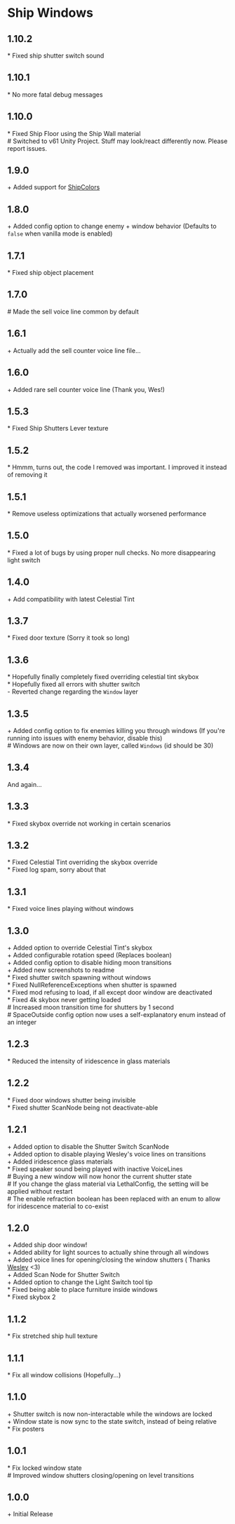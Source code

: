 # Ship Windows

## 1.10.2

\* Fixed ship shutter switch sound<br>

## 1.10.1

\* No more fatal debug messages<br>

## 1.10.0

\* Fixed Ship Floor using the Ship Wall material<br>
\# Switched to v61 Unity Project. Stuff may look/react differently now. Please report issues.<br>

## 1.9.0

\+ Added support for [ShipColors](https://thunderstore.io/c/lethal-company/p/darmuh/ShipColors/)<br>

## 1.8.0

\+ Added config option to change enemy + window behavior (Defaults to `false` when vanilla mode is enabled)<br>

## 1.7.1

\* Fixed ship object placement<br>

## 1.7.0

\# Made the sell voice line common by default<br>

## 1.6.1

\+ Actually add the sell counter voice line file...

## 1.6.0

\+ Added rare sell counter voice line (Thank you, Wes!)<br>

## 1.5.3

\* Fixed Ship Shutters Lever texture<br>

## 1.5.2

\* Hmmm, turns out, the code I removed was important. I improved it instead of removing it<br>

## 1.5.1

\* Remove useless optimizations that actually worsened performance<br>

## 1.5.0

\* Fixed a lot of bugs by using proper null checks. No more disappearing light switch<br>

## 1.4.0

\+ Add compatibility with latest Celestial Tint<br>

## 1.3.7

\* Fixed door texture (Sorry it took so long)<br>

## 1.3.6

\* Hopefully finally completely fixed overriding celestial tint skybox<br>
\* Hopefully fixed all errors with shutter switch<br>
\- Reverted change regarding the `Window` layer<br>

## 1.3.5

\+ Added config option to fix enemies killing you through windows (If you're running into issues with enemy behavior,
disable this)<br>
\# Windows are now on their own layer, called `Windows` (id should be 30)<br>

## 1.3.4

And again...<br>

## 1.3.3

\* Fixed skybox override not working in certain scenarios<br>

## 1.3.2

\* Fixed Celestial Tint overriding the skybox override<br>
\* Fixed log spam, sorry about that<br>

## 1.3.1

\* Fixed voice lines playing without windows<br>

## 1.3.0

\+ Added option to override Celestial Tint's skybox<br>
\+ Added configurable rotation speed (Replaces boolean)<br>
\+ Added config option to disable hiding moon transitions<br>
\+ Added new screenshots to readme<br>
\* Fixed shutter switch spawning without windows<br>
\* Fixed NullReferenceExceptions when shutter is spawned<br>
\* Fixed mod refusing to load, if all except door window are deactivated<br>
\* Fixed 4k skybox never getting loaded<br>
\# Increased moon transition time for shutters by 1 second<br>
\# SpaceOutside config option now uses a self-explanatory enum instead of an integer<br>

## 1.2.3

\* Reduced the intensity of iridescence in glass materials

## 1.2.2

\* Fixed door windows shutter being invisible<br>
\* Fixed shutter ScanNode being not deactivate-able<br>

## 1.2.1

\+ Added option to disable the Shutter Switch ScanNode<br>
\+ Added option to disable playing Wesley's voice lines on transitions<br>
\+ Added iridescence glass materials<br>
\* Fixed speaker sound being played with inactive VoiceLines<br>
\# Buying a new window will now honor the current shutter state<br>
\# If you change the glass material via LethalConfig, the setting will be applied without restart<br>
\# The enable refraction boolean has been replaced with an enum to allow for iridescence material to co-exist<br>

## 1.2.0

\+ Added ship door window!<br>
\+ Added ability for light sources to actually shine through all windows<br>
\+ Added voice lines for opening/closing the window shutters (
Thanks [Wesley](https://thunderstore.io/c/lethal-company/p/Magic_Wesley/) <3)<br>
\+ Added Scan Node for Shutter Switch<br>
\+ Added option to change the Light Switch tool tip<br>
\* Fixed being able to place furniture inside windows<br>
\* Fixed skybox 2<br>

## 1.1.2

\* Fix stretched ship hull texture<br>

## 1.1.1

\* Fix all window collisions (Hopefully...)<br>

## 1.1.0

\+ Shutter switch is now non-interactable while the windows are locked<br>
\+ Window state is now sync to the state switch, instead of being relative<br>
\* Fix posters<br>

## 1.0.1

\* Fix locked window state<br>
\# Improved window shutters closing/opening on level transitions<br>

## 1.0.0

\+ Initial Release<br>
